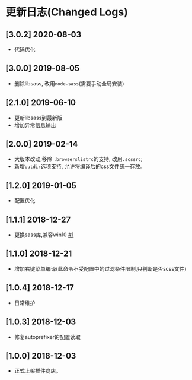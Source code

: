 # 更新日志(Changed Logs)

## [3.0.2] 2020-08-03
- 代码优化

## [3.0.0] 2019-08-05
- 删除libsass, 改用`node-sass`(需要手动全局安装)


## [2.1.0] 2019-06-10
- 更新libsass到最新版
- 增加异常信息输出


## [2.0.0] 2019-02-14
- 大版本改动,移除 `.browserslistrc`的支持, 改用`.scssrc`;
- 新增`outdir`选项支持, 允许将编译后的css文件统一存放.


## [1.2.0] 2019-01-05
- 配置优化


## [1.1.1] 2018-12-27
- 更换sass库,兼容win10 [#1](https://github.com/yutent/scss-to-css/issues/1)


## [1.1.0] 2018-12-21
- 增加右键菜单编译(此命令不受配置中的过滤条件限制,只判断是否scss文件)


## [1.0.4] 2018-12-17
- 日常维护


## [1.0.3] 2018-12-03
- 修复autoprefixer的配置读取


## [1.0.0] 2018-12-03
- 正式上架插件商店。